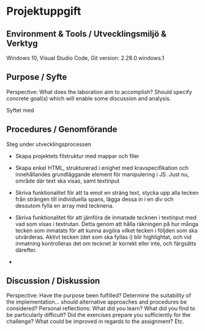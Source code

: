 # Projektuppgift
## Environment & Tools / Utvecklingsmiljö & Verktyg
Windows 10, Visual Studio Code, Git version: 2.28.0.windows.1
## Purpose / Syfte
Perspective: What does the laboration aim to accomplish?
Should specify concrete goal(s) which will enable some discussion and analysis.

Syftet med 

## Procedures / Genomförande
Steg under utvecklingsprocessen

- Skapa projektets filstruktur med mappar och filer

- Skapa enkel HTML, strukturerad i enighet med kravspecifikation och innehållandes grundläggande element för manipulering i JS. Just nu, område där text ska visas, samt textinput

- Skriva funktionalitet för att ta emot en sträng text, stycka upp alla tecken från strängen till individuella spans, lägga dessa in i en div och dessutom fylla en array med tecknena.

- Skriva funktionalitet för att jämföra de inmatade tecknen i textinput med vad som visas i textrutan. Detta genom att hålla räkningen på hur många tecken som inmatats för att kunna avgöra vilket tecken i följden som ska utvärderas. Aktivt tecken (det som ska fyllas i) blir highlightat, och vid inmatning kontrolleras det om tecknet är korrekt eller inte, och färgsätts därefter.

- 
## Discussion / Diskussion
Perspective: Have the purpose been fulfilled? Determine the suitability of the implementation... should
alternative approaches and procedures be considered?
Personal reflections: What did you learn? What did you find to be particularly difficult? Did the exercises
prepare you sufficiently for the challenge? What could be improved in regards to the assignment? Etc.